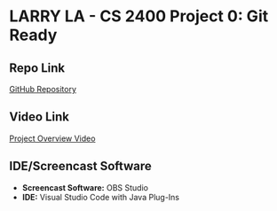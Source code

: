 # LARRY LA - CS 2400 Project 0: Git Ready 
## Repo Link
[GitHub Repository](https://github.com/larrylaa/CS-2400-Project-0-Git-Ready)

## Video Link
[Project Overview Video](https://youtu.be/dnnqq3DN_og)

## IDE/Screencast Software
- **Screencast Software:** OBS Studio
- **IDE:** Visual Studio Code with Java Plug-Ins
